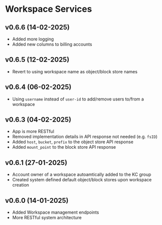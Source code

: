 # Workspace Services

## v0.6.6 (14-02-2025)

- Added more logging
- Added new columns to billing accounts

## v0.6.5 (12-02-2025)

- Revert to using workspace name as object/block store names

## v0.6.4 (06-02-2025)

- Using `username` instead of `user-id` to add/remove users to/from a workspace

## v0.6.3 (04-02-2025)

- App is more RESTful
- Removed implementation details in API response not needed (e.g. `fsID`)
- Added `host`, `bucket`, `prefix` to the object store API response
- Added `mount_point` to the block store API response

## v0.6.1 (27-01-2025)

- Account owner of a workspace autoamtically added to the KC group
- Created system defined default object/block stores upon workspace creation

## v0.6.0 (14-01-2025)

- Added Workspace management endpoints
- More RESTful system architecture

